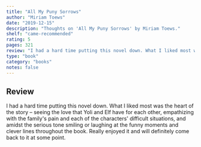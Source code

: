 ```yaml
---
title: "All My Puny Sorrows"
author: "Miriam Toews"
date: "2019-12-15"
description: "Thoughts on 'All My Puny Sorrows' by Miriam Toews."
shelf: "came-recommended"
rating: 5
pages: 321
review: "I had a hard time putting this novel down. What I liked most was the heart of the story – seeing the love that Yoli and Elf have for each other, empathizing with the family's pain and each of the characters' difficult situations, and amidst the serious tone smiling or laughing at the funny moments and clever lines throughout the book. Really enjoyed it and will definitely come back to it at some point."
type: "book"
category: "books"
notes: false
---
```


## Review

I had a hard time putting this novel down. What I liked most was the heart of the story – seeing the love that Yoli and Elf have for each other, empathizing with the family's pain and each of the characters' difficult situations, and amidst the serious tone smiling or laughing at the funny moments and clever lines throughout the book. Really enjoyed it and will definitely come back to it at some point.
